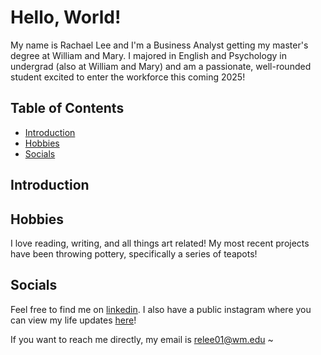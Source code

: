 # Hello, World!
My name is Rachael Lee and I'm a Business Analyst getting my master's degree at William and Mary. I majored in English and Psychology in undergrad (also at William and Mary) and am a passionate, well-rounded student excited to enter the workforce this coming 2025! 

## Table of Contents
- [Introduction](#introduction)
- [Hobbies](#hobbies)
- [Socials](#socials)

## Introduction

## Hobbies
I love reading, writing, and all things art related! My most recent projects have been throwing pottery, specifically a series of teapots! 

## Socials
Feel free to find me on [linkedin](www.linkedin.com/in/relee01).
I also have a public instagram where you can view my life updates [here](https://www.instagram.com/r.achael.lee/?next=%2F)!

If you want to reach me directly, my email is [relee01@wm.edu](relee01@wm.edu) ~ 
